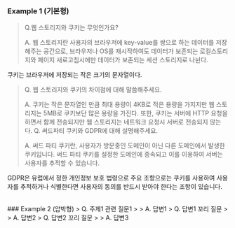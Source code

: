 ### Example 1 (기본형)
> Q.웹 스토리지와 쿠키는 무엇인가요?
>
> A. 웹 스토리지란 사용자의 브라우저에 key-value를 쌍으로 하는 데이터를 저장해주는 공간으로, 브라우저나 OS를 재시작하여도 데이터가 보존되는 로컬스토리지와 페이지 새로고침시에만 데이터가 보존되는 세션 스토리지로 나뉜다.

쿠키는 브라우저에 저장되는 작은 크기의 문자열이다.
> Q. 웹 스토리지와 쿠키의 차이점에 대해 말씀해주세요.
>
> A. 쿠키는 작은 문자열인 만큼 최대 용량이 4KB로 적은 용량을 가지지만 웹 스토리지는 5MB로 쿠키보단 많은 용량을 가진다.
또한, 쿠키는 서버에 HTTP 요청을 하면서 함께 전송되지만 웹 스토리지는 네트워크 요청시 서버로 전송되지 않는다.
> Q. 써드파티 쿠키와 GDPR에 대해 설명해주세요.
>
> A. 써드 파티 쿠키란, 사용자가 방문중인 도메인이 아닌 다른 도메인에서 발생한 쿠키입니다. 써드 파티 쿠키를 설정한 도메인에 종속되고 이를 이용하여 서버는 사용자를 추적할 수 있습니다.

GDPR은 유럽에서 정한 개인정보 보호 법령으로 주요 조항으로는 쿠키를 사용하여 사용자를 추적하거나 식별한다면 사용자의 동의를 반드시 받아야 한다는 조항이 있습니다.
>
<br>
### Example 2 (압박형)
> Q. 주제1 관련 질문1
>
> A. 답변1
> Q. 답변1 꼬리 질문
>
> A. 답변2
> Q. 답변2 꼬리 질문
>
> A. 답변3
